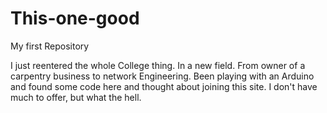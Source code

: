 # This-one-good
My first Repository

I just reentered the whole College thing. In a new field. From owner of a carpentry business to 
network Engineering. Been playing with an Arduino and found some code here and thought about joining
this site. I don't have much to offer, but what the hell.
